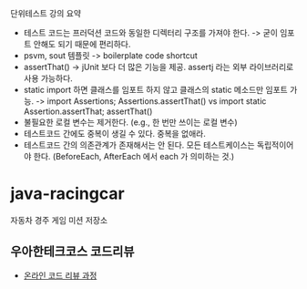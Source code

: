 
단위테스트 강의 요약
- 테스트 코드는 프러덕션 코드와 동일한 디렉터리 구조를 가져야 한다. -> 굳이 임포트 안해도 되기 때문에 편리하다.
- psvm, sout 템플릿 -> boilerplate code shortcut
- assertThat() -> jUnit 보다 더 많은 기능을 제공. assertj 라는 외부 라이브러리로 사용 가능하다.
- static import 하면 클래스를 임포트 하지 않고 클래스의 static 메소드만 임포트 가능. -> import Assertions; Assertions.assertThat() vs import static Assertion.assertThat; assertThat()
- 불필요한 로컬 변수는 제거한다. (e.g., 한 번만 쓰이는 로컬 변수)
- 테스트코드 간에도 중복이 생길 수 있다. 중복을 없애라.
- 테스트코드 간의 의존관계가 존재해서는 안 된다. 모든 테스트케이스는 독립적이어야 한다. (BeforeEach, AfterEach 에서 each 가 의미하는 것.)

# java-racingcar
자동차 경주 게임 미션 저장소

## 우아한테크코스 코드리뷰
* [온라인 코드 리뷰 과정](https://github.com/woowacourse/woowacourse-docs/blob/master/maincourse/README.md)